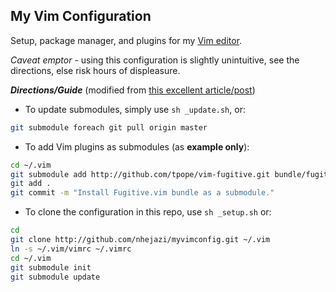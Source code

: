 ## My Vim Configuration

Setup, package manager, and plugins for my [Vim editor](http://www.vim.org/index.php).

_Caveat emptor_ - using this configuration is slightly unintuitive, see the directions, else risk hours of displeasure.

_**Directions/Guide**_ (modified from [this excellent article/post](http://vimcasts.org/episodes/synchronizing-plugins-with-git-submodules-and-pathogen/))

+ To update submodules, simply use `sh _update.sh`, or:
```bash
git submodule foreach git pull origin master
```

+ To add Vim plugins as submodules (as **example only**):
```bash
cd ~/.vim
git submodule add http://github.com/tpope/vim-fugitive.git bundle/fugitive
git add .
git commit -m "Install Fugitive.vim bundle as a submodule."
```

+ To clone the configuration in this repo, use `sh _setup.sh` or:
```bash
cd
git clone http://github.com/nhejazi/myvimconfig.git ~/.vim
ln -s ~/.vim/vimrc ~/.vimrc
cd ~/.vim
git submodule init
git submodule update
```

